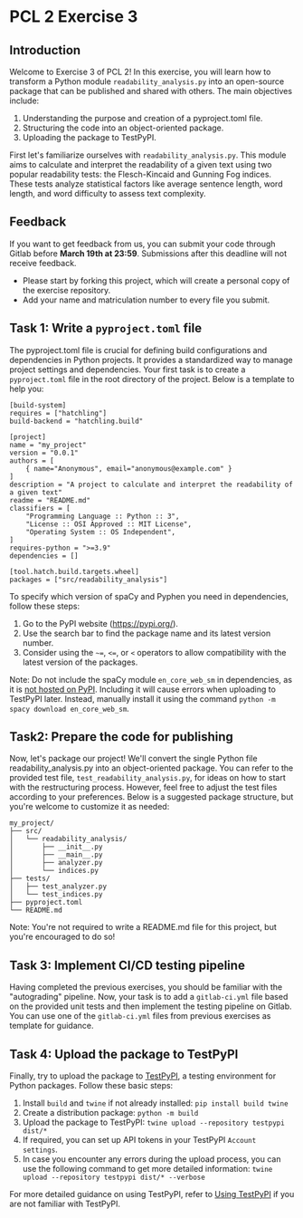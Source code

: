 # PCL 2 Exercise 3

## Introduction
Welcome to Exercise 3 of PCL 2! In this exercise, you will learn how to transform a Python module `readability_analysis.py` into an open-source package that can be published and shared with others. The main objectives include:

1. Understanding the purpose and creation of a pyproject.toml file.
2. Structuring the code into an object-oriented package.
3. Uploading the package to TestPyPI.

First let's familiarize ourselves with `readability_analysis.py`. This module aims to calculate and interpret the readability of a given text using two popular readability tests: the Flesch-Kincaid and Gunning Fog indices. These tests analyze statistical factors like average sentence length, word length, and word difficulty to assess text complexity.

## Feedback
If you want to get feedback from us, you can submit your code through Gitlab before **March 19th at 23:59**. Submissions after this deadline will not receive feedback.
* Please start by forking this project, which will create a personal copy of the exercise repository. 
* Add your name and matriculation number to every file you submit. 


## Task 1: Write a `pyproject.toml` file
The pyproject.toml file is crucial for defining build configurations and dependencies in Python projects. It provides a standardized way to manage project settings and dependencies. Your first task is to create a `pyproject.toml` file in the root directory of the project. Below is a template to help you:

```
[build-system]
requires = ["hatchling"]
build-backend = "hatchling.build"

[project]
name = "my_project"
version = "0.0.1"
authors = [
    { name="Anonymous", email="anonymous@example.com" }
]
description = "A project to calculate and interpret the readability of a given text"
readme = "README.md"
classifiers = [
    "Programming Language :: Python :: 3",
    "License :: OSI Approved :: MIT License",
    "Operating System :: OS Independent",
]
requires-python = ">=3.9"
dependencies = []

[tool.hatch.build.targets.wheel]
packages = ["src/readability_analysis"]

```


To specify which version of spaCy and Pyphen you need in dependencies, follow these steps:

1. Go to the PyPI website (https://pypi.org/). 
2. Use the search bar to find the package name and its latest version number.
3. Consider using the `~=`, `<=`, or `<` operators to allow compatibility with the latest version of the packages.

Note: Do not include the spaCy module `en_core_web_sm` in dependencies, as it is [not hosted on PyPI](https://github.com/explosion/spaCy/issues/3536#issuecomment-633231083). Including it will cause errors when uploading to TestPyPI later. Instead, manually install it using the command `python -m spacy download en_core_web_sm`.


## Task2: Prepare the code for publishing
Now, let's package our project! We'll convert the single Python file readability_analysis.py into an object-oriented package. You can refer to the provided test file, `test_readability_analysis.py`, for ideas on how to start with the restructuring process. However, feel free to adjust the test files according to your preferences. Below is a suggested package structure, but you're welcome to customize it as needed:

```
my_project/
├── src/
│   └── readability_analysis/
│       ├── __init__.py
│       ├── __main__.py
│       ├── analyzer.py
│       └── indices.py
├── tests/
│   ├── test_analyzer.py
│   └── test_indices.py
├── pyproject.toml
└── README.md
```

Note: You're not required to write a README.md file for this project, but you're encouraged to do so!


## Task 3: Implement CI/CD testing pipeline
Having completed the previous exercises, you should be familiar with the "autograding" pipeline. Now, your task is to add a `gitlab-ci.yml` file based on the provided unit tests and then implement the testing pipeline on Gitlab. You can use one of the `gitlab-ci.yml` files from previous exercises as template for guidance.


## Task 4: Upload the package to TestPyPI
Finally, try to upload the package to [TestPyPI](https://test.pypi.org/), a testing environment for Python packages. Follow these basic steps:

1. Install `build` and `twine` if not already installed: `pip install build twine`
2. Create a distribution package: `python -m build`
3. Upload the package to TestPyPI: `twine upload --repository testpypi dist/*`
4. If required, you can set up API tokens in your TestPyPI `Account settings`.
5. In case you encounter any errors during the upload process, you can use the following command to get more detailed information: `twine upload --repository testpypi dist/* --verbose`

For more detailed guidance on using TestPyPI, refer to [Using TestPyPI](https://packaging.python.org/en/latest/guides/using-testpypi/) if you are not familiar with TestPyPI.
